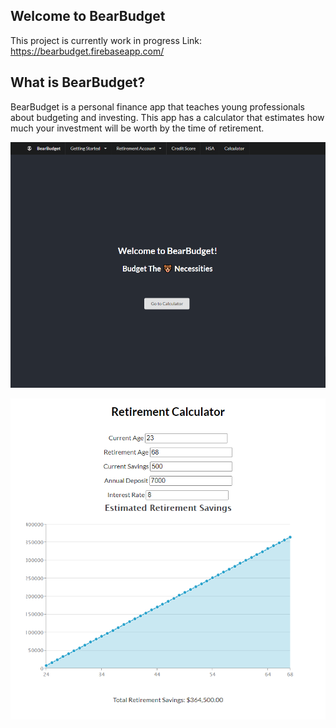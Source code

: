 ## Welcome to BearBudget

This project is currently work in progress
Link: https://bearbudget.firebaseapp.com/

## What is BearBudget?

BearBudget is a personal finance app that teaches young professionals about budgeting and investing. This app has a calculator that estimates how much your investment will be worth by the time of retirement.

![](bearbudget_preview.png)

![](bearbudget_cal.png)
